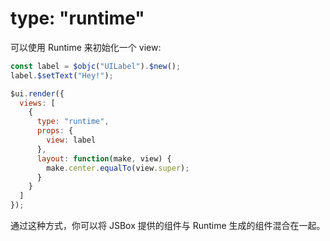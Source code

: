 # type: "runtime"

可以使用 Runtime 来初始化一个 view:

```js
const label = $objc("UILabel").$new();
label.$setText("Hey!");

$ui.render({
  views: [
    {
      type: "runtime",
      props: {
        view: label
      },
      layout: function(make, view) {
        make.center.equalTo(view.super);
      }
    }
  ]
});
```

通过这种方式，你可以将 JSBox 提供的组件与 Runtime 生成的组件混合在一起。